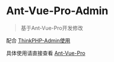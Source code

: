 Ant-Vue-Pro-Admin
===============
> 基于Ant-Vue-Pro开发修改

配合 [ThinkPHP-Admin使用](https://github.com/lffwl/ThinkPHP-Admin)

具体使用请直接查看 [Ant-Vue-Pro](https://pro.antdv.com/docs/getting-started)


